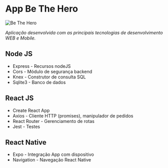 
<h1> App Be The Hero</h1>

<img alt="Be The Hero" src="./Be The Hero.gif" />

<i> Aplicação desenvolvida com as principais tecnologias de desenvolvimento WEB e Mobile.</i>

<h2> Node JS </h2>

- Express - Recursos nodeJS
- Cors - Módulo de segurança backend
- Knex - Construtor de consulta SQL
- Sqlite3 - Banco de dados


<h2> React JS </h2>

- Create React App
- Axios - Cliente HTTP (promises), manipulador de pedidos
- React Router - Gerenciamento de rotas
- Jest - Testes

<h2> React Native </h2>

- Expo - Integração App com dispositivo
- Navigation - Navegação React Native
